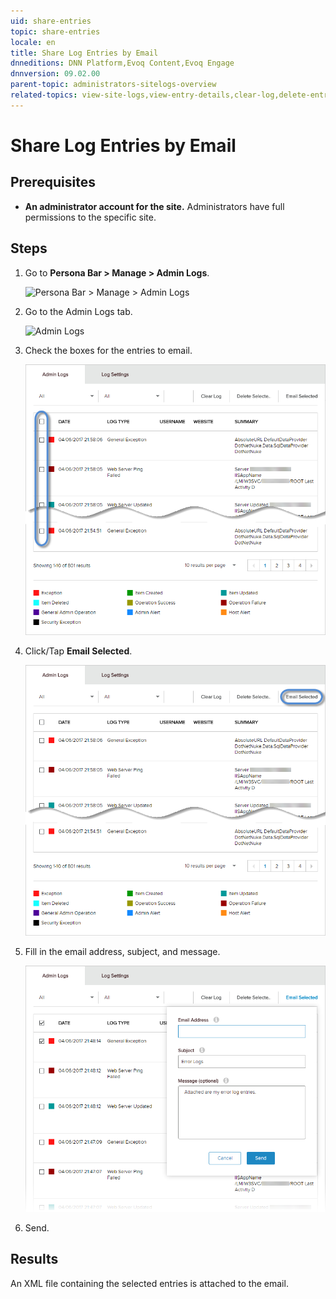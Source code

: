 ```yaml
---
uid: share-entries
topic: share-entries
locale: en
title: Share Log Entries by Email
dnneditions: DNN Platform,Evoq Content,Evoq Engage
dnnversion: 09.02.00
parent-topic: administrators-sitelogs-overview
related-topics: view-site-logs,view-entry-details,clear-log,delete-entries,add-event-type,edit-logged-event-type,delete-logged-event-type,toggle-logging-for-event-type,configure-notices
---
```


# Share Log Entries by Email

## Prerequisites

*   **An administrator account for the site.** Administrators have full permissions to the specific site.

## Steps

1.  Go to **Persona Bar \> Manage \> Admin Logs**.
    
    ![Persona Bar > Manage > Admin Logs](/images/scr-pbar-host-Manage-E91.png)
2.  Go to the Admin Logs tab.
    
    ![Admin Logs](/images/scr-pbtabs-host-Manage-AdminLogs-AdminLogs-E90.png)
    
3.  Check the boxes for the entries to email.
    
      
    
    ![](/images/scr-AdminLogs-adminlogslist-checkboxes-E90.png)
    
      
    
4.  Click/Tap **Email Selected**.
    
      
    
    ![](/images/scr-AdminLogs-adminlogslist-email-selected-buttons-E90.png)
    
      
    
5.  Fill in the email address, subject, and message.
    
      
    
    ![](/images/scr-AdminLogs-adminlogs-fill-email-info-E90.png)
    
      
    
6.  Send.

## Results

An XML file containing the selected entries is attached to the email.